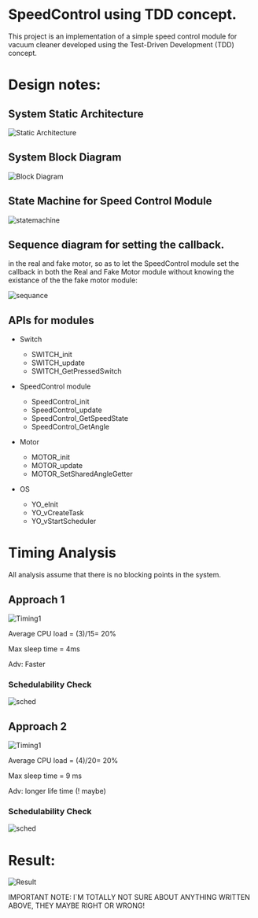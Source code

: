 # SpeedControl using TDD concept.
 This project is an implementation of a simple speed control module for vacuum cleaner developed using the Test-Driven Development (TDD) concept.


# Design notes:

## System Static Architecture

![Static Architecture](./images/staticArch.jpg)


## System Block Diagram 

![Block Diagram](./images/blockDiagram.jpg)

## State Machine for Speed Control Module

![statemachine](./images/statemachine.jpg)


## Sequence diagram for setting the callback.
in the real and fake motor, so as to let the SpeedControl module set the callback in both the Real and Fake Motor module without knowing the existance of the the fake motor module:

![sequance](./images/sequance.jpg)


## APIs for modules
* Switch

    * SWITCH_init
    * SWITCH_update
    * SWITCH_GetPressedSwitch
* SpeedControl module
    * SpeedControl_init
    * SpeedControl_update
    * SpeedControl_GetSpeedState
    *  SpeedControl_GetAngle
* Motor
    * MOTOR_init
    * MOTOR_update
    * MOTOR_SetSharedAngleGetter

* OS
    * YO_eInit
    * YO_vCreateTask
    * YO_vStartScheduler

#  Timing Analysis
All analysis assume that there is no blocking points in the system.

## Approach 1

![Timing1](./images/timing_1.jpg)

Average CPU load = (3)/15= 20%

Max sleep time = 4ms

Adv: Faster

### Schedulability Check

![sched](./images/sched.jpg)


## Approach 2

![Timing1](./images/timing2.jpg)

Average CPU load = (4)/20= 20%

Max sleep time = 9 ms

Adv: longer life time (! maybe)


### Schedulability Check

![sched](./images/sched2.jpg)



# Result:

![Result](./images/rslt.png)



IMPORTANT NOTE:
I`M TOTALLY NOT SURE ABOUT ANYTHING WRITTEN ABOVE,
THEY MAYBE RIGHT OR WRONG!
